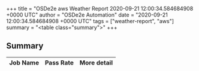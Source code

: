 +++
title = "OSDe2e aws Weather Report 2020-09-21 12:00:34.584684908 +0000 UTC"
author = "OSDe2e Automation"
date = "2020-09-21 12:00:34.584684908 +0000 UTC"
tags = ["weather-report", "aws"]
summary = "<table class=\"summary\"></table>"
+++
## Summary

| Job Name | Pass Rate | More detail |
|----------|-----------|-------------|



